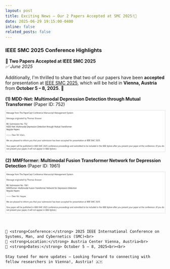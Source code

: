 ```yaml
---
layout: post
title: Exciting News – Our 2 Papers Accepted at SMC 2025!🎉
date: 2025-06-29 19:15:00-0400
inline: false
related_posts: false
---
```


<h3>IEEE SMC 2025 Conference Highlights</h3>

<div class="post">
<article>

<div class="card mt-3" >
  <div class="p-3">
    <strong>🎉 Two Papers Accepted at IEEE SMC 2025</strong><br>
    <em>✅ June 2025</em><br><br>
    Additionally, I'm thrilled to share that two of our papers have been <strong>accepted</strong> for presentation at <a href="https://www.ieeesmc2025.org/" target="_blank">IEEE SMC 2025</a>, which will be held in <strong>Vienna, Austria</strong> from <strong>October 5 – 8, 2025</strong>. 🎉<br><br>
    <strong>(1) MDD-Net: Multimodal Depression Detection through Mutual Transformer</strong> (Paper ID: 752)<br>
    <img src="../assets/img/MDD-Net_752.png" alt="SMC 2025 Acceptance for MDD-Net" style="max-width: 100%; margin-top: 10px; margin-bottom: 15px; border: 1px solid #ddd;"><br>
    <strong>(2) MMFformer: Multimodal Fusion Transformer Network for Depression Detection</strong> (Paper ID: 1961)<br>
    <img src="../assets/img/MMFformer_1961.png" alt="SMC 2025 Acceptance for MMFformer" style="max-width: 100%; margin-top: 10px; margin-bottom: 15px; border: 1px solid #ddd;"><br><br>

    📌 <strong>Conference:</strong> 2025 IEEE International Conference on Systems, Man, and Cybernetics (SMC)<br>
    📍 <strong>Location:</strong> Austria Center Vienna, Austria<br>
    📅 <strong>Dates:</strong> October 5 – 8, 2025<br><br>

    Stay tuned for more updates — Looking forward to connecting with fellow researchers in Vienna!, Austria! 🇦🇹
  </div>
</div>

</article>
</div>

